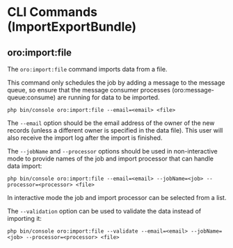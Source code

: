# CLI Commands (ImportExportBundle)

## oro:import:file

The `oro:import:file` command imports data from a file.

This command only schedules the job by adding a message to the message queue, so ensure that the message consumer processes (oro:message-queue:consume) are running for data to be imported.

```none
php bin/console oro:import:file --email=<email> <file>
```

The `--email` option should be the email address of the owner of the new records (unless a different owner is specified in the data file). This user will also receive the import log after the import is finished.

The `--jobName` and `--processor` options should be used in non-interactive mode to provide names of the job and import processor that can handle data import:

```none
php bin/console oro:import:file --email=<email> --jobName=<job> --processor=<processor> <file>
```

In interactive mode the job and import processor can be selected from a list.

The `--validation` option can be used to validate the data instead of importing it:

```none
php bin/console oro:import:file --validate --email=<email> --jobName=<job> --processor=<processor> <file>
```
